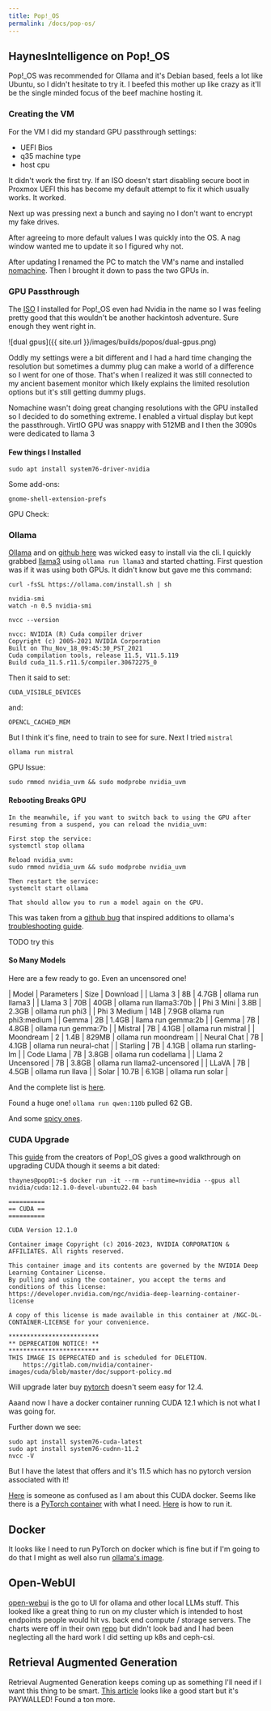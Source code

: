 ```yaml
---
title: Pop!_OS
permalink: /docs/pop-os/
---
```


## HaynesIntelligence on Pop!_OS

Pop!_OS was recommended for Ollama and it's Debian based, feels a lot like Ubuntu, so I didn't hesitate to try it. I beefed this mother up like crazy as it'll be the single minded focus of the beef machine hosting it. 

### Creating the VM

For the VM I did my standard GPU passthrough settings:

* UEFI Bios
* q35 machine type
* host cpu

It didn't work the first try. If an ISO doesn't start disabling secure boot in Proxmox UEFI this has become my default attempt to fix it which usually works. It worked.

Next up was pressing next a bunch and saying no I don't want to encrypt my fake drives. 

After agreeing to more default values I was quickly into the OS. A nag window wanted me to update it so I figured why not.

After updating I renamed the PC to match the VM's name and installed [nomachine](https://www.nomachine.com/). Then I brought it down to pass the two GPUs in.

### GPU Passthrough

The [ISO](https://iso.pop-os.org/22.04/amd64/nvidia/41/pop-os_22.04_amd64_nvidia_41.iso) I installed for Pop!_OS even had Nvidia in the name so I was feeling pretty good that this wouldn't be another hackintosh adventure. Sure enough they went right in. 

![dual gpus]({{ site.url }}/images/builds/popos/dual-gpus.png)

Oddly my settings were a bit different and I had a hard time changing the resolution but sometimes a dummy plug can make a world of a difference so I went for one of those. That's when I realized it was still connected to my ancient basement monitor which likely explains the limited resolution options but it's still getting dummy plugs.

Nomachine wasn't doing great changing resolutions with the GPU installed so I decided to do something extreme. I enabled a virtual display but kept the passthrough. VirtIO GPU was snappy with 512MB and I then the 3090s were dedicated to llama 3

#### Few things I Installed

```
sudo apt install system76-driver-nvidia
```

Some add-ons:

```
gnome-shell-extension-prefs
```

GPU Check:

### Ollama

[Ollama](https://ollama.com/) and on [github here](https://github.com/ollama/ollama) was wicked easy to install via the cli. I quickly grabbed [llama3](https://ollama.com/library/llama3) using `ollama run llama3` and started chatting. First question was if it was using both GPUs. It didn't know but gave me this command:

```
curl -fsSL https://ollama.com/install.sh | sh
```


```
nvidia-smi
watch -n 0.5 nvidia-smi
```

```
nvcc --version
```

```
nvcc: NVIDIA (R) Cuda compiler driver
Copyright (c) 2005-2021 NVIDIA Corporation
Built on Thu_Nov_18_09:45:30_PST_2021
Cuda compilation tools, release 11.5, V11.5.119
Build cuda_11.5.r11.5/compiler.30672275_0
```

Then it said to set:

```
CUDA_VISIBLE_DEVICES
``` 

and:

```
OPENCL_CACHED_MEM
```

But I think it's fine, need to train to see for sure. Next I tried `mistral`

```
ollama run mistral
```

GPU Issue:

```
sudo rmmod nvidia_uvm && sudo modprobe nvidia_uvm
```

#### Rebooting Breaks GPU

```
In the meanwhile, if you want to switch back to using the GPU after resuming from a suspend, you can reload the nvidia_uvm:

First stop the service:
systemctl stop ollama

Reload nvidia_uvm:
sudo rmmod nvidia_uvm && sudo modprobe nvidia_uvm

Then restart the service:
systemclt start ollama

That should allow you to run a model again on the GPU.
```

This was taken from a [github bug](https://github.com/ollama/ollama/issues/3489#issuecomment-2094665760) that inspired additions to ollama's [troubleshooting guide](https://github.com/ollama/ollama/blob/main/docs/troubleshooting.md#container-fails-to-run-on-nvidia-gpu). 

TODO try this

#### So Many Models

Here are a few ready to go. Even an uncensored one!

| Model | Parameters | Size | Download |
| Llama 3 | 8B | 4.7GB | ollama run llama3 |
| Llama 3 | 70B | 40GB | ollama run llama3:70b |
| Phi 3 Mini | 3.8B | 2.3GB	| ollama run phi3 | 
| Phi 3 Medium | 14B | 7.9GB	ollama run phi3:medium |
| Gemma | 2B | 1.4GB | llama run gemma:2b |
| Gemma | 7B | 4.8GB | ollama run gemma:7b |
| Mistral | 7B | 4.1GB | ollama run mistral |
| Moondream | 2 | 1.4B | 829MB | ollama run moondream |
| Neural Chat | 7B | 4.1GB | ollama run neural-chat |
| Starling | 7B | 4.1GB | ollama run starling-lm |
| Code Llama | 7B | 3.8GB | ollama run codellama |
| Llama 2 Uncensored | 7B | 3.8GB | ollama run llama2-uncensored |
| LLaVA | 7B | 4.5GB | ollama run llava |
| Solar | 10.7B | 6.1GB | ollama run solar |

And the complete list is [here](https://ollama.com/library).

Found a huge one! `ollama run qwen:110b` pulled 62 GB. 

And some [spicy ones](https://erichartford.com/uncensored-models).

### CUDA Upgrade

This [guide](https://support.system76.com/articles/cuda/) from the creators of Pop!_OS gives a good walkthrough on upgrading CUDA though it seems a bit dated:

```
thaynes@pop01:~$ docker run -it --rm --runtime=nvidia --gpus all nvidia/cuda:12.1.0-devel-ubuntu22.04 bash

==========
== CUDA ==
==========

CUDA Version 12.1.0

Container image Copyright (c) 2016-2023, NVIDIA CORPORATION & AFFILIATES. All rights reserved.

This container image and its contents are governed by the NVIDIA Deep Learning Container License.
By pulling and using the container, you accept the terms and conditions of this license:
https://developer.nvidia.com/ngc/nvidia-deep-learning-container-license

A copy of this license is made available in this container at /NGC-DL-CONTAINER-LICENSE for your convenience.

*************************
** DEPRECATION NOTICE! **
*************************
THIS IMAGE IS DEPRECATED and is scheduled for DELETION.
    https://gitlab.com/nvidia/container-images/cuda/blob/master/doc/support-policy.md
```

Will upgrade later buy [pytorch](https://pytorch.org/) doesn't seem easy for 12.4.

Aaand now I have a docker container running CUDA 12.1 which is not what I was going for. 

Further down we see:

```
sudo apt install system76-cuda-latest
sudo apt install system76-cudnn-11.2
nvcc -V
```

But I have the latest that offers and it's 11.5 which has no pytorch version associated with it!

[Here](https://www.reddit.com/r/pop_os/comments/15fjklg/how_to_get_specific_versions_of_cuda_and_pytorch/) is someone as confused as I am about this CUDA docker. Seems like there is a [PyTorch container](https://docs.nvidia.com/deeplearning/frameworks/pytorch-release-notes/rel-23-03.html) with what I need. [Here](https://catalog.ngc.nvidia.com/orgs/nvidia/containers/pytorch) is how to run it.

## Docker

It looks like I need to run PyTorch on docker which is fine but if I'm going to do that I might as well also run [ollama's image](https://hub.docker.com/r/ollama/ollama). 

## Open-WebUI

[open-webui](https://github.com/open-webui/open-webui) is the go to UI for ollama and other local LLMs stuff. This looked like a great thing to run on my cluster which is intended to host endpoints people would hit vs. back end compute / storage servers. The charts were off in their own [repo](https://github.com/open-webui/helm-charts) but didn't look bad and I had been neglecting all the hard work I did setting up k8s and ceph-csi.

## Retrieval Augmented Generation

Retrieval Augmented Generation keeps coming up as something I'll need if I want this thing to be smart. [This article](https://towardsdatascience.com/running-llama-2-on-cpu-inference-for-document-q-a-3d636037a3d8) looks like a good start but it's PAYWALLED! Found a ton more.